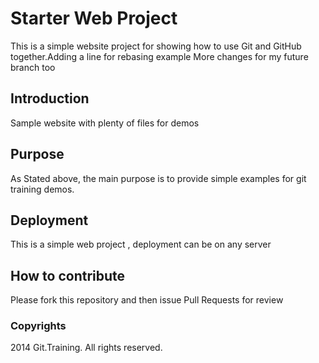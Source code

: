# Starter Web Project

This is a simple website project for showing how to use Git and GitHub together.Adding a line for rebasing example
More changes for my future branch too
## Introduction

Sample website with plenty of files for demos

## Purpose

As Stated above, the main purpose is to provide simple examples for git training demos.

## Deployment

This is a simple web project , deployment can be on any server

## How to contribute
Please fork this repository and then issue Pull Requests for
review

### Copyrights

2014 Git.Training. All rights reserved.

